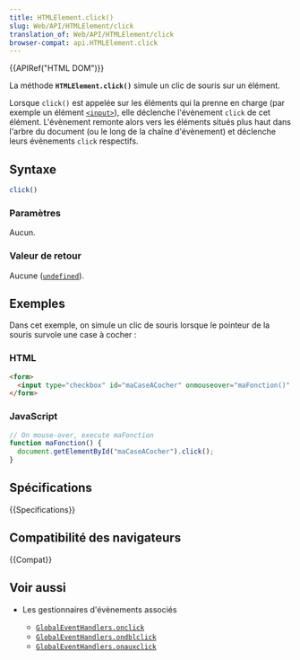 ```yaml
---
title: HTMLElement.click()
slug: Web/API/HTMLElement/click
translation_of: Web/API/HTMLElement/click
browser-compat: api.HTMLElement.click
---
```

{{APIRef("HTML DOM")}}

La méthode **`HTMLElement.click()`** simule un clic de souris sur un élément.

Lorsque `click()` est appelée sur les éléments qui la prenne en charge (par exemple un élément [`<input>`](/fr/docs/Web/HTML/Element/Input)), elle déclenche l'évènement `click` de cet élément. L'évènement remonte alors vers les éléments situés plus haut dans l'arbre du document (ou le long de la chaîne d'évènement) et déclenche leurs évènements `click` respectifs.

## Syntaxe

```js
click()
```

### Paramètres

Aucun.

### Valeur de retour

Aucune ([`undefined`](/fr/docs/Web/JavaScript/Reference/Global_Objects/undefined)).

## Exemples

Dans cet exemple, on simule un clic de souris lorsque le pointeur de la souris survole une case à cocher&nbsp;:

### HTML

```html
<form>
  <input type="checkbox" id="maCaseACocher" onmouseover="maFonction()" onclick="console.log("un évènement click a eu lieu")">
</form>
```

### JavaScript

```js
// On mouse-over, execute maFonction
function maFonction() {
  document.getElementById("maCaseACocher").click();
}
```

## Spécifications

{{Specifications}}

## Compatibilité des navigateurs

{{Compat}}

## Voir aussi

- Les gestionnaires d'évènements associés

  - [`GlobalEventHandlers.onclick`](/fr/docs/Web/API/GlobalEventHandlers/onclick)
  - [`GlobalEventHandlers.ondblclick`](/fr/docs/Web/API/GlobalEventHandlers/ondblclick)
  - [`GlobalEventHandlers.onauxclick`](/fr/docs/Web/API/GlobalEventHandlers/onauxclick)
